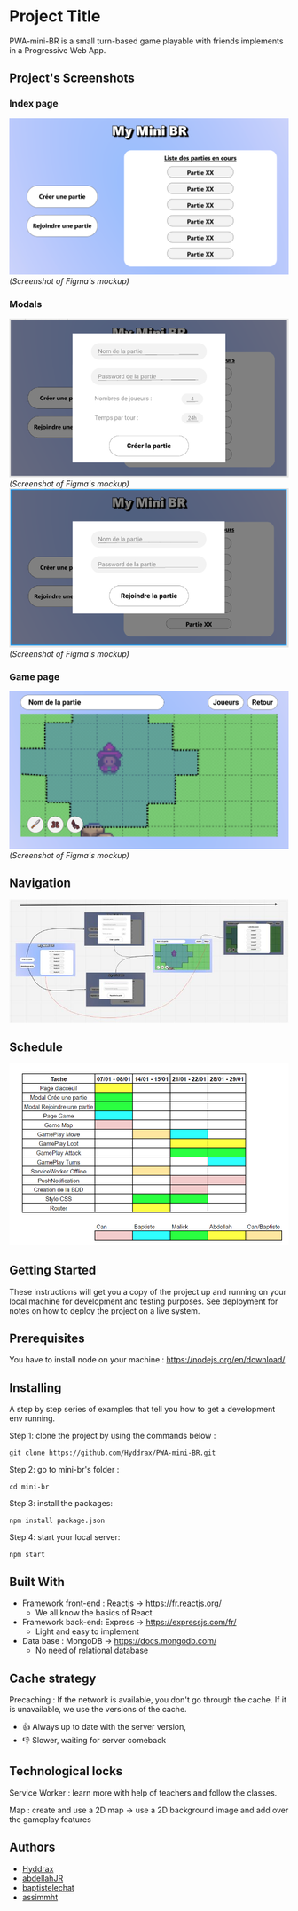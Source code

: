 # Project Title

PWA-mini-BR is a small turn-based game playable with friends implements in a Progressive Web App.

## Project's Screenshots
### Index page
![screenshot1](./images/screenshot1.png)
*(Screenshot of Figma's mockup)*
### Modals 
![screenshot1](./images/screenshot3.png)
*(Screenshot of Figma's mockup)*
![screenshot4](./images/screenshot4.png)
*(Screenshot of Figma's mockup)*
### Game page
![screenshot2](./images/screenshot2.png)
*(Screenshot of Figma's mockup)*

## Navigation
![navigation](./images/navigation.png)
## Schedule
![schedule](./images/schedule.png)
## Getting Started
These instructions will get you a copy of the project up and running on your local machine for development and testing purposes. See deployment for notes on how to deploy the project on a live system.

## Prerequisites
You have to install node on your machine : https://nodejs.org/en/download/

## Installing
A step by step series of examples that tell you how to get a development env running.

Step 1: clone the project by using the commands below :
```
git clone https://github.com/Hyddrax/PWA-mini-BR.git
```
Step 2: go to mini-br's folder :
```
cd mini-br
```
Step 3: install the packages:
```
npm install package.json
```
Step 4: start your local server:
```
npm start
```

## Built With
- Framework front-end : Reactjs → https://fr.reactjs.org/
  - We all know the basics of React
- Framework back-end: Express → https://expressjs.com/fr/
  - Light and easy to implement
- Data base : MongoDB → https://docs.mongodb.com/
  - No need of relational database

## Cache strategy
Precaching :
If the network is available, you don't go through the cache. If it is unavailable, we use the versions of the cache.
* 👍 Always up to date with the server version,
* 👎 Slower, waiting for server comeback

## Technological locks
Service Worker : learn more with help of teachers and follow the classes.

Map : create and use a 2D map → use a 2D background image and add over the gameplay features
## Authors
- [Hyddrax](https://github.com/Hyddrax)
- [abdellahJR](https://github.com/abdellahJR)
- [baptistelechat](https://github.com/baptistelechat)
- [assimmht](https://github.com/assimmht)
